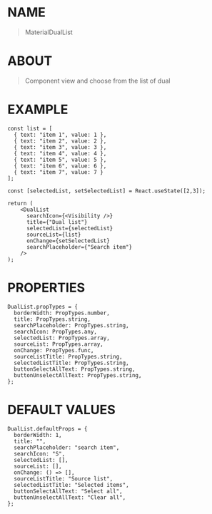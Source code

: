 # NAME
> MaterialDualList

# ABOUT
> Component view and choose from the list of dual

# EXAMPLE

    const list = [
      { text: "item 1", value: 1 },
      { text: "item 2", value: 2 },
      { text: "item 3", value: 3 },
      { text: "item 4", value: 4 },
      { text: "item 5", value: 5 },
      { text: "item 6", value: 6 },
      { text: "item 7", value: 7 }
    ];

    const [selectedList, setSelectedList] = React.useState([2,3]);

    return (
        <DualList
          searchIcon={<Visibility />}
          title={"Dual list"}
          selectedList={selectedList}
          sourceList={list}
          onChange={setSelectedList}
          searchPlaceholder={"Search item"}
        />
    );


# PROPERTIES

    DualList.propTypes = {
      borderWidth: PropTypes.number,
      title: PropTypes.string,
      searchPlaceholder: PropTypes.string,
      searchIcon: PropTypes.any,
      selectedList: PropTypes.array,
      sourceList: PropTypes.array,
      onChange: PropTypes.func,
      sourceListTitle: PropTypes.string,
      selectedListTitle: PropTypes.string,
      buttonSelectAllText: PropTypes.string,
      buttonUnselectAllText: PropTypes.string,
    };

# DEFAULT VALUES

    DualList.defaultProps = {
      borderWidth: 1,
      title: "",
      searchPlaceholder: "search item",
      searchIcon: "S",
      selectedList: [],
      sourceList: [],
      onChange: () => [],
      sourceListTitle: "Source list",
      selectedListTitle: "Selected items",
      buttonSelectAllText: "Select all",
      buttonUnselectAllText: "Clear all",
    };
